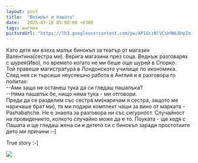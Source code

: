 ```yaml
---
layout: post
title:  "Везирът и пашата"
date:   2025-07-18 05:00:00 +0300
tags: англия
pictureUrl: "https://lh3.googleusercontent.com/pw/AP1GczNlVCsh9WL8HpIm-sB1kBD6uZ7MBwHY7pURIk1oo9PzJQO8TeKhRdj2WrVrqRej6Ywg4qN687wRxaRdYn40UYxr7Ww5uB6OnwW2CD-NzBjQs-QdcsuWPFXU5hskSHw6xz75AYpHsc5yisX9dyndFZJwUCYQCn5SNCowXUUUoak6gx48e7SnACik7SN4Cncw88oyq7mXcnba4aAP2KjIucRK1Y7l5X1kwXRkGIYeER6gwxhoDlBtzxpN5pr7pbfeoBbJ8lLdRjA0Jeic7arjugK2ULWoxkQRmF0o7L__ADHXnt31QPOn4727gWSqKItEu4Nzbb_oY5nRHdPS30p8ZOTpvf8CMZEvhsLbpx9MLv-_B-QU6xdk0eKM8Qua_sXCE5T6HuXUN6aID--Wx6eZh2BYucXSmzHTJs__UmJHUPX4JJiPAfHnRyTmRNqigqzHEOuD38rdFpK3bMPSwBFIK5Q-tw7AwM6gqiBMDiRjqen0Y0WbQ6Y9dfzpgTQDopKbpeafCD3aWrs3U9qU0NIIBVWhOZ0hqPkFx_AYVnNw_7MkMbH-dhRsZIie3tZZUgJF-qsApn_cfo2azRlhr6z7YqahClgdYtG_3CQCYDBjFR1J-d3Pq3SDk-gf0-lZXf3fjQiytgVfUeJi-hHkaeAlfR2WqFZoTsFQhL0pjsa2biPsO5aSbfTnLs7JHfR1qdKJb1uUEAajDWzJcq9FHXxC4r_Twk2HikPpwLktsu20EVcqs1WkIfV_QT3HqYzSN6_buI_0XMfTuYyDwbTYjE1iUaWrBou4iPvlQLrZcLgdfGX-QD89GnbVHG2cqcwITvh_6-O0pvN8_BXc_fzLKnPYlc6aTfO7SyKSQW2nxjxaMTtcw1zXYD-hBMXhrQ_Hg73aeiYrqp6IlgmxQhNEHXh8MpBC5RWdMJ6UC6NynWZ0U7xJOlbghJ0VTnsF=w546-h513-no"
---
```

Като дете ми взеха малък бинокъл за театър от магазин Валентина(сестра ми). Верига магазини през соца. 
Веднъж разговарях с шурея(Иво), по времето когато не ми беше още шурей в Спорко.   
Той правеше магистратура в Лондонското училище по икономика.  
След нея си търсеше неуспешно работа в Англия и в разговора го попитах:   
--Ами защо не останеш тука да си гледаш пашалъка?   
--Няма пашалък бе, нищо няма тука - ми отговори.   
Преди да се разделим със сестра ми(наричам я сестра, защото ме наричаше брат ми), 
тя ми подари комплект чаши за вино от марката - Pashabahche. Не е знаела за разговорa ни със сигурност.
Случайност на провидението, колкото случайно може да е то. Поуката - ще ходя с Пашата и ще гледаш жена си и детето си с бинокъл заради простотиите дето ми причини :-]

True story :-]

![]({{page.pictureUrl}})